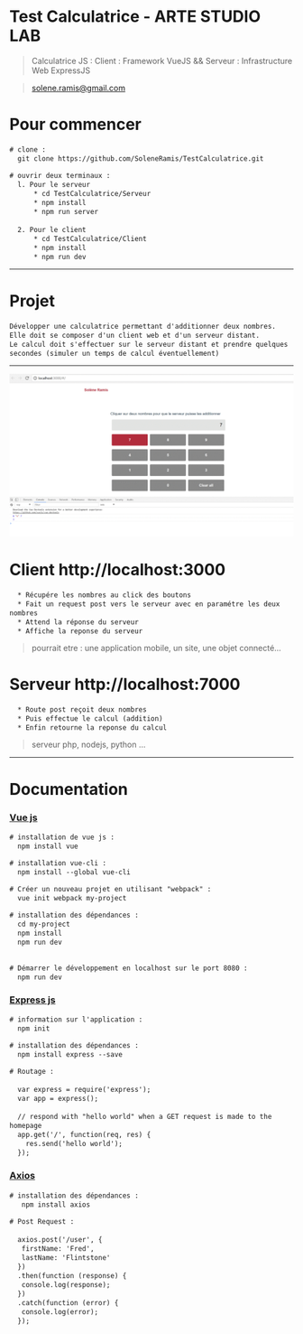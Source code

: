 # Test Calculatrice - ARTE STUDIO LAB

> Calculatrice JS : Client : Framework VueJS && Serveur : Infrastructure Web ExpressJS

> solene.ramis@gmail.com

# Pour commencer

````
# clone :
  git clone https://github.com/SoleneRamis/TestCalculatrice.git
````

````
# ouvrir deux terminaux :
  l. Pour le serveur
      * cd TestCalculatrice/Serveur
      * npm install
      * npm run server

  2. Pour le client
      * cd TestCalculatrice/Client
      * npm install
      * npm run dev
````

<hr>


# Projet

````
Développer une calculatrice permettant d'additionner deux nombres.
Elle doit se composer d'un client web et d'un serveur distant.
Le calcul doit s'effectuer sur le serveur distant et prendre quelques secondes (simuler un temps de calcul éventuellement)
````

<hr>

![GifView](imgs/gifView.gif)

# Client http://localhost:3000

````
  * Récupére les nombres au click des boutons
  * Fait un request post vers le serveur avec en paramétre les deux nombres
  * Attend la réponse du serveur
  * Affiche la reponse du serveur
````
> pourrait etre : une application mobile, un site, une objet connecté...

# Serveur http://localhost:7000

````
  * Route post reçoit deux nombres
  * Puis effectue le calcul (addition)
  * Enfin retourne la reponse du calcul
````
> serveur php, nodejs, python ...

<hr>

# Documentation

### [Vue js](https://vuejs.org/)

````
# installation de vue js :
  npm install vue
````
````
# installation vue-cli :
  npm install --global vue-cli
````
````
# Créer un nouveau projet en utilisant "webpack" :
  vue init webpack my-project
````
````
# installation des dépendances :
  cd my-project
  npm install
  npm run dev
````
````

# Démarrer le développement en localhost sur le port 8080 :
  npm run dev
````

### [Express js](http://expressjs.com/fr/)

````
# information sur l'application :
  npm init
````
````
# installation des dépendances :
  npm install express --save
````
````
# Routage :

  var express = require('express');
  var app = express();

  // respond with "hello world" when a GET request is made to the homepage
  app.get('/', function(req, res) {
    res.send('hello world');
  });
````

### [Axios](https://www.npmjs.com/package/axios)
````
# installation des dépendances :
   npm install axios
````

````
# Post Request :

  axios.post('/user', {
   firstName: 'Fred',
   lastName: 'Flintstone'
  })
  .then(function (response) {
   console.log(response);
  })
  .catch(function (error) {
   console.log(error);
  });
````

